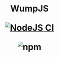 <h1 width="512" height="512" align="center">WumpJS</p>

[![NodeJS CI](https://github.com/wumpjs/providers/actions/workflows/node.js.yml/badge.svg)](https://github.com/wumpjs/providers/actions/workflows/node.js.yml)

![npm](https://github.com/wumpjs/providers/actions/workflows/npm-github.yml/badge.svg)

